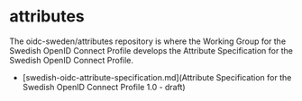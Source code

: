 # attributes

The oidc-sweden/attributes repository is where the Working Group for the Swedish OpenID Connect Profile develops the Attribute Specification for the Swedish OpenID Connect Profile.


* [swedish-oidc-attribute-specification.md](Attribute Specification for the Swedish OpenID Connect Profile 1.0 - draft)

